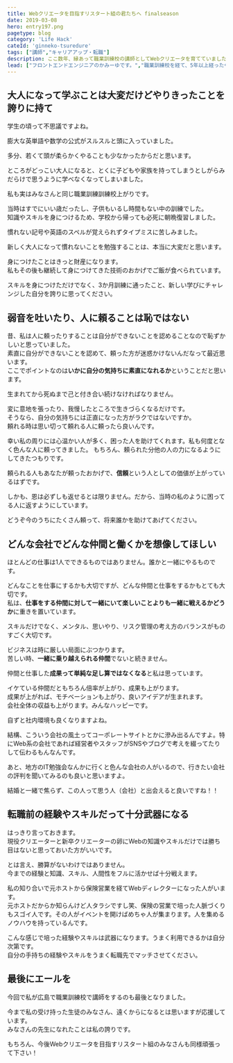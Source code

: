 ```yaml
---
title: Webクリエータを目指すリスタート組の君たちへ finalseason
date: 2019-03-08
hero: entry197.png
pagetype: blog
category: 'Life Hack'
cateId: 'ginneko-tsuredure'
tags: ["講師","キャリアアップ・転職"]
description: ここ数年、縁あって職業訓練校の講師としてWebクリエータを育てていました。これから目指す人、学ぶ人、業界に飛び込む君たちへの想いを、個人の一意見と責任を持って綴ろうと思います。
lead: ["フロントエンドエンジニアのかみーゆです。","職業訓練校を経て、5年以上経った今フロントエンドエンジニアをしている私がWebクリエータを目指すリスタート組の君たちへ贈りたいリアルなメッセージを綴りました。私個人の意見なのでご了承の上お読みください。"]
---
```

## 大人になって学ぶことは大変だけどやりきったことを誇りに持て
学生の頃って不思議ですよね。

膨大な英単語や数学の公式がスルスルと頭に入っていました。

多分、若くて頭が柔らかくやることも少なかったからだと思います。

ところがどっこい大人になると、とくに子どもや家族を持ってしまうとしがらみだらけで思うように学べなくなってしまいました。

私も実はみなさんと同じ職業訓練訓練校上がりです。

当時はすでにいい歳だったし、子供もいるし時間もない中の訓練でした。<br>
知識やスキルを身につけるため、学校から帰っても必死に朝晩復習しました。

慣れない記号や英語のスペルが覚えられずタイプミスに苦しみました。

新しく大人になって慣れないことを勉強することは、本当に大変だと思います。

身につけたことはきっと財産になります。<br>
私もその後も継続して身につけてきた技術のおかげでご飯が食べられています。

スキルを身につけただけでなく、3か月訓練に通ったこと、新しい学びにチャレンジした自分を誇りに思ってください。

## 弱音を吐いたり、人に頼ることは恥ではない
昔、私は人に頼ったりすることは自分ができないことを認めることなので恥ずかしいと思っていました。<br>
素直に自分ができないことを認めて、頼った方が迷惑かけないんだなって最近思います。<br>
ここでポイントなのは**いかに自分の気持ちに素直になれるか**ということだと思います。

生まれてから死ぬまで己と付き合い続けなければなりません。

変に意地を張ったり、我慢したところで生きづらくなるだけです。<br>
そうなら、自分の気持ちには正直になった方がラクではないですか。<br>
頼れる時は思い切って頼れる人に頼ったら良いんです。

幸い私の周りには心温かい人が多く、困った人を助けてくれます。私も何度となく色んな人に頼ってきました。
もちろん、頼られた分他の人の力になるようにしてきたつもりです。

頼られる人もあなたが頼ったおかげで、**信頼**という人としての価値が上がっているはずです。

しかも、恩は必ずしも返せるとは限りません。だから、当時の私のように困ってる人に返すようにしています。

どうぞ今のうちにたくさん頼って、将来誰かを助けてあげてください。

## どんな会社でどんな仲間と働くかを想像してほしい
ほとんどの仕事は1人でできるものではありません。誰かと一緒にやるものです。

どんなことを仕事にするかも大切ですが、どんな仲間と仕事をするかもとても大切です。<br>
私は、**仕事をする仲間に対して一緒にいて楽しいことよりも一緒に戦えるかどうか**に重きを置いています。

スキルだけでなく、メンタル、思いやり、リスク管理の考え方のバランスがものすごく大切です。

ビジネスは時に厳しい局面にぶつかります。<br>
苦しい時、**一緒に乗り越えられる仲間**でないと続きません。

仲間と仕事した**成果って単純な足し算ではなくなる**と私は思っています。

イケている仲間だともちろん倍率が上がり、成果も上がります。<br>
成果が上がれば、モチベーションも上がり、良いアイデアが生まれます。<br>
会社全体の収益も上がります。みんなハッピーです。

自ずと社内環境も良くなりますよね。

結構、こういう会社の風土ってコーポレートサイトとかに滲み出るんですよ。特にWeb系の会社であれば経営者やスタッフがSNSやブログで考えを綴ってたりして伝わるもんなんです。

あと、地方のIT勉強会なんかに行くと色んな会社の人がいるので、行きたい会社の評判を聞いてみるのも良いと思いますよ。

結婚と一緒で焦らず、この人って思う人（会社）と出会えると良いですね！！

## 転職前の経験やスキルだって十分武器になる
はっきり言っておきます。<br>
現役クリエーターと新卒クリエーターの卵にWebの知識やスキルだけでは勝ち目はないと思っておいた方がいいです。

とは言え、勝算がないわけではありません。<br>
今までの経験と知識、スキル、人間性をフルに活かせば十分戦えます。

私の知り合いで元ホストから保険営業を経てWebディレクターになった人がいます。<br>
元ホストだからか知らんけど人タラシですし笑、保険の営業で培った人脈づくりもスゴイ人です。その人がイベントを開けばめちゃ人が集まります。人を集めるノウハウを持っているんです。

こんな感じで培った経験やスキルは武器になります。うまく利用できるかは自分次第です。<br>
自分の手持ちの経験やスキルをうまく転職先でマッチさせてください。

## 最後にエールを
今回で私が広島で職業訓練校で講師をするのも最後となりました。

今まで私の受け持った生徒のみなさん、遠くからになるとは思いますが応援しています。<br>
みなさんの先生になれたことは私の誇りです。

もちろん、今後Webクリエータを目指すリスタート組のみなさんも同様頑張って下さい！
